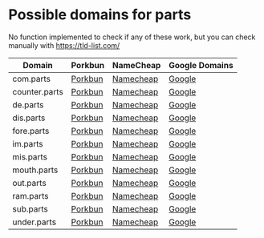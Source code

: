 # Possible domains for parts

No function implemented to check if any of these work, but you can check manually with https://tld-list.com/

| Domain | Porkbun | NameCheap | Google Domains |
|---|---|---|---|
| com.parts | [Porkbun](https://porkbun.com/checkout/search?prb=e814663da1&tlds=&idnLanguage=&search=search&q=com.parts) | [Namecheap](https://www.namecheap.com/domains/registration/results/?domain=com.parts) | [Google](https://domains.google.com/registrar/search?searchTerm=com.parts) |
| counter.parts | [Porkbun](https://porkbun.com/checkout/search?prb=e814663da1&tlds=&idnLanguage=&search=search&q=counter.parts) | [Namecheap](https://www.namecheap.com/domains/registration/results/?domain=counter.parts) | [Google](https://domains.google.com/registrar/search?searchTerm=counter.parts) |
| de.parts | [Porkbun](https://porkbun.com/checkout/search?prb=e814663da1&tlds=&idnLanguage=&search=search&q=de.parts) | [Namecheap](https://www.namecheap.com/domains/registration/results/?domain=de.parts) | [Google](https://domains.google.com/registrar/search?searchTerm=de.parts) |
| dis.parts | [Porkbun](https://porkbun.com/checkout/search?prb=e814663da1&tlds=&idnLanguage=&search=search&q=dis.parts) | [Namecheap](https://www.namecheap.com/domains/registration/results/?domain=dis.parts) | [Google](https://domains.google.com/registrar/search?searchTerm=dis.parts) |
| fore.parts | [Porkbun](https://porkbun.com/checkout/search?prb=e814663da1&tlds=&idnLanguage=&search=search&q=fore.parts) | [Namecheap](https://www.namecheap.com/domains/registration/results/?domain=fore.parts) | [Google](https://domains.google.com/registrar/search?searchTerm=fore.parts) |
| im.parts | [Porkbun](https://porkbun.com/checkout/search?prb=e814663da1&tlds=&idnLanguage=&search=search&q=im.parts) | [Namecheap](https://www.namecheap.com/domains/registration/results/?domain=im.parts) | [Google](https://domains.google.com/registrar/search?searchTerm=im.parts) |
| mis.parts | [Porkbun](https://porkbun.com/checkout/search?prb=e814663da1&tlds=&idnLanguage=&search=search&q=mis.parts) | [Namecheap](https://www.namecheap.com/domains/registration/results/?domain=mis.parts) | [Google](https://domains.google.com/registrar/search?searchTerm=mis.parts) |
| mouth.parts | [Porkbun](https://porkbun.com/checkout/search?prb=e814663da1&tlds=&idnLanguage=&search=search&q=mouth.parts) | [Namecheap](https://www.namecheap.com/domains/registration/results/?domain=mouth.parts) | [Google](https://domains.google.com/registrar/search?searchTerm=mouth.parts) |
| out.parts | [Porkbun](https://porkbun.com/checkout/search?prb=e814663da1&tlds=&idnLanguage=&search=search&q=out.parts) | [Namecheap](https://www.namecheap.com/domains/registration/results/?domain=out.parts) | [Google](https://domains.google.com/registrar/search?searchTerm=out.parts) |
| ram.parts | [Porkbun](https://porkbun.com/checkout/search?prb=e814663da1&tlds=&idnLanguage=&search=search&q=ram.parts) | [Namecheap](https://www.namecheap.com/domains/registration/results/?domain=ram.parts) | [Google](https://domains.google.com/registrar/search?searchTerm=ram.parts) |
| sub.parts | [Porkbun](https://porkbun.com/checkout/search?prb=e814663da1&tlds=&idnLanguage=&search=search&q=sub.parts) | [Namecheap](https://www.namecheap.com/domains/registration/results/?domain=sub.parts) | [Google](https://domains.google.com/registrar/search?searchTerm=sub.parts) |
| under.parts | [Porkbun](https://porkbun.com/checkout/search?prb=e814663da1&tlds=&idnLanguage=&search=search&q=under.parts) | [Namecheap](https://www.namecheap.com/domains/registration/results/?domain=under.parts) | [Google](https://domains.google.com/registrar/search?searchTerm=under.parts) |
